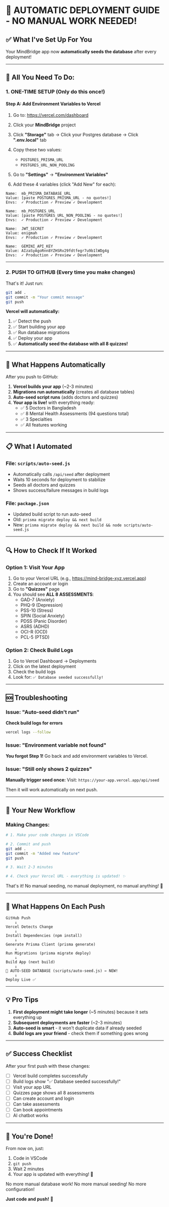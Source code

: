# 🚀 AUTOMATIC DEPLOYMENT GUIDE - NO MANUAL WORK NEEDED!

## ✅ What I've Set Up For You

Your MindBridge app now **automatically seeds the database** after every deployment!

---

## 🎯 All You Need To Do:

### 1. **ONE-TIME SETUP** (Only do this once!)

#### Step A: Add Environment Variables to Vercel
1. Go to: https://vercel.com/dashboard
2. Click your **MindBridge** project
3. Click **"Storage"** tab → Click your Postgres database → Click **".env.local"** tab
4. Copy these two values:
   - `POSTGRES_PRISMA_URL`
   - `POSTGRES_URL_NON_POOLING`

5. Go to **"Settings"** → **"Environment Variables"**
6. Add these 4 variables (click "Add New" for each):

```
Name:  mb_PRISMA_DATABASE_URL
Value: [paste POSTGRES_PRISMA_URL - no quotes!]
Envs:  ✓ Production ✓ Preview ✓ Development

Name:  mb_POSTGRES_URL
Value: [paste POSTGRES_URL_NON_POOLING - no quotes!]
Envs:  ✓ Production ✓ Preview ✓ Development

Name:  JWT_SECRET
Value: enigmah
Envs:  ✓ Production ✓ Preview ✓ Development

Name:  GEMINI_API_KEY
Value: AIzaSyAgoRnn8YZHSRv29fdtfegr7u9b1lWDg4g
Envs:  ✓ Production ✓ Preview ✓ Development
```

---

### 2. **PUSH TO GITHUB** (Every time you make changes)

That's it! Just run:

```bash
git add .
git commit -m "Your commit message"
git push
```

**Vercel will automatically:**
1. ✅ Detect the push
2. ✅ Start building your app
3. ✅ Run database migrations
4. ✅ Deploy your app
5. ✅ **Automatically seed the database with all 8 quizzes!**

---

## 🎉 What Happens Automatically

After you push to GitHub:

1. **Vercel builds your app** (~2-3 minutes)
2. **Migrations run automatically** (creates all database tables)
3. **Auto-seed script runs** (adds doctors and quizzes)
4. **Your app is live!** with everything ready:
   - ✅ 5 Doctors in Bangladesh
   - ✅ 8 Mental Health Assessments (94 questions total)
   - ✅ 3 Specialties
   - ✅ All features working

---

## 📋 What I Automated

### File: `scripts/auto-seed.js`
- Automatically calls `/api/seed` after deployment
- Waits 10 seconds for deployment to stabilize
- Seeds all doctors and quizzes
- Shows success/failure messages in build logs

### File: `package.json`
- Updated build script to run auto-seed
- Old: `prisma migrate deploy && next build`
- New: `prisma migrate deploy && next build && node scripts/auto-seed.js`

---

## 🔍 How to Check If It Worked

### Option 1: Visit Your App
1. Go to your Vercel URL (e.g., https://mind-bridge-xyz.vercel.app)
2. Create an account or login
3. Go to **"Quizzes"** page
4. You should see **ALL 8 ASSESSMENTS**:
   - GAD-7 (Anxiety)
   - PHQ-9 (Depression)
   - PSS-10 (Stress)
   - SPIN (Social Anxiety)
   - PDSS (Panic Disorder)
   - ASRS (ADHD)
   - OCI-R (OCD)
   - PCL-5 (PTSD)

### Option 2: Check Build Logs
1. Go to Vercel Dashboard → Deployments
2. Click on the latest deployment
3. Check the build logs
4. Look for: `✅ Database seeded successfully!`

---

## 🆘 Troubleshooting

### Issue: "Auto-seed didn't run"
**Check build logs for errors**
```bash
vercel logs --follow
```

### Issue: "Environment variable not found"
**You forgot Step 1!** Go back and add environment variables to Vercel.

### Issue: "Still only shows 2 quizzes"
**Manually trigger seed once:**
Visit: `https://your-app.vercel.app/api/seed`

Then it will work automatically on next push.

---

## 🎯 Your New Workflow

### Making Changes:

```bash
# 1. Make your code changes in VSCode

# 2. Commit and push
git add .
git commit -m "Added new feature"
git push

# 3. Wait 2-3 minutes

# 4. Check your Vercel URL - everything is updated! ✨
```

That's it! No manual seeding, no manual deployment, no manual anything! 🎉

---

## 🔄 What Happens On Each Push

```
GitHub Push
    ↓
Vercel Detects Change
    ↓
Install Dependencies (npm install)
    ↓
Generate Prisma Client (prisma generate)
    ↓
Run Migrations (prisma migrate deploy)
    ↓
Build App (next build)
    ↓
🌱 AUTO-SEED DATABASE (scripts/auto-seed.js) ← NEW!
    ↓
Deploy Live ✅
```

---

## 💡 Pro Tips

1. **First deployment might take longer** (~5 minutes) because it sets everything up
2. **Subsequent deployments are faster** (~2-3 minutes)
3. **Auto-seed is smart** - it won't duplicate data if already seeded
4. **Build logs are your friend** - check them if something goes wrong

---

## ✅ Success Checklist

After your first push with these changes:

- [ ] Vercel build completes successfully
- [ ] Build logs show "✅ Database seeded successfully!"
- [ ] Visit your app URL
- [ ] Quizzes page shows all 8 assessments
- [ ] Can create account and login
- [ ] Can take assessments
- [ ] Can book appointments
- [ ] AI chatbot works

---

## 🎊 You're Done!

From now on, just:
1. Code in VSCode
2. `git push`
3. Wait 2 minutes
4. Your app is updated with everything! 🚀

No more manual database work!
No more manual seeding!
No more configuration!

**Just code and push!** 💪
